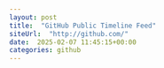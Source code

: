 ```yaml
---
layout: post
title:  "GitHub Public Timeline Feed"
siteUrl:  "http://github.com/"
date:  2025-02-07 11:45:15+00:00
categories: github
---
```

